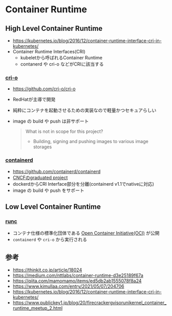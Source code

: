 # Container Runtime

## High Level Container Runtime

- https://kubernetes.io/blog/2016/12/container-runtime-interface-cri-in-kubernetes/
- Container Runtime Interfaces(CRI)
    - kubeletから呼ばれるContainer Runtime
    - contanerd や cri-o などがCRIに該当する

### [cri-o](https://cri-o.io/)

- https://github.com/cri-o/cri-o
- RedHatが主導で開発
- 純粋にコンテナを起動させるための実装なので軽量かつセキュアらしい
- image の build や push は非サポート

    > What is not in scope for this project?
    >
    > - Building, signing and pushing images to various image storages

### [containerd](https://containerd.io/)

- https://github.com/containerd/containerd
- [CNCFのgraduated project](https://www.cncf.io/announcements/2019/02/28/cncf-announces-containerd-graduation/)
- dockerdからCRI Interface部分を分離(containerd v1.1でnativeに対応)
- image の build や push をサポート

## Low Level Container Runtime

### [runc](https://github.com/opencontainers/runc)

- コンテナ仕様の標準化団体である [Open Container Initiative(OCI)](https://opencontainers.org/) が公開
- `containerd` や `cri-o` から実行される

## 参考

- https://thinkit.co.jp/article/18024
- https://medium.com/nttlabs/container-runtime-d3e25189f67a
- https://qiita.com/mamomamo/items/ed5db2ab1555078f8a24
- https://www.kimullaa.com/entry/2021/05/07/204706
- https://kubernetes.io/blog/2016/12/container-runtime-interface-cri-in-kubernetes/
- https://www.publickey1.jp/blog/20/firecrackergvisorunikernel_container_runtime_meetup_2.html

